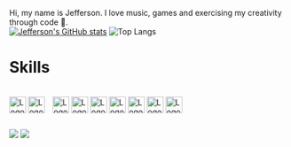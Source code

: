  Hi, my name is Jefferson. I love music, games and exercising my creativity through code 💚.  
[![Jefferson's GitHub stats](https://github-readme-stats.vercel.app/api?username=jefferson13t&show_icons=true&theme=gotham&rank_icon=github&layout=compact)](https://github.com/anuraghazra/github-readme-stats)
![Top Langs](https://github-readme-stats.vercel.app/api/top-langs/?username=jefferson13t&size_weight=0.5&count_weight=0.5&theme=gotham&layout=compact)

##
# Skills
<div style="display: inline_block"><br>
  <img alt="Logo js" align="center" margin="5px" style="height:30px" src="https://cdn.jsdelivr.net/gh/devicons/devicon/icons/javascript/javascript-original.svg" />
  <img alt="Logo node js" align="center" margin="5px" style="height:30px; margin-right: 10px" src="https://cdn.jsdelivr.net/gh/devicons/devicon/icons/nodejs/nodejs-original.svg" />
  <img alt="Logo react" align="center" margin="5px" style="height:30px" src="https://cdn.jsdelivr.net/gh/devicons/devicon/icons/react/react-original.svg" />
  <img alt="Logo typescript" align="center" margin="5px" style="height:30px" src="https://cdn.jsdelivr.net/gh/devicons/devicon/icons/typescript/typescript-original.svg" />
  <img alt="Logo c#" align="center" margin="5px" style="height:30px" src="https://cdn.jsdelivr.net/gh/devicons/devicon/icons/csharp/csharp-original.svg" />
  <img alt="Logo html5" align="center" margin="5px" style="height:30px" src="https://cdn.jsdelivr.net/gh/devicons/devicon/icons/html5/html5-original.svg" />
  <img alt="Logo css" align="center" margin="5px" style="height:30px" src="https://cdn.jsdelivr.net/gh/devicons/devicon/icons/css3/css3-original.svg" />
  <img alt="Logo figma" align="center" margin="5px" style="height:30px" src="https://cdn.jsdelivr.net/gh/devicons/devicon/icons/figma/figma-original.svg" />
  <img alt="Logo php" align="center" margin="5px" style="height:30px" src="https://cdn.jsdelivr.net/gh/devicons/devicon/icons/php/php-original.svg" />
</div>

##

  <a href="https://www.linkedin.com/in/jefferson-souuza" target="_blank"><img src="https://img.shields.io/badge/-LinkedIn-%230077B5?style=for-the-badge&logo=linkedin&logoColor=white" target="_blank"></a> 
  <a href="https://instagram.com/jeffpsou" target="_blank"><img src="https://img.shields.io/badge/-Instagram-%23E4405F?style=for-the-badge&logo=instagram&logoColor=white" target="_blank"></a>
  
<!---
Jefferson13t/Jefferson13t is a ✨ special ✨ repository because its `README.md` (this file) appears on your GitHub profile.
You can click the Preview link to take a look at your changes.
--->
